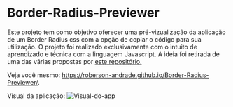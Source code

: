 # Border-Radius-Previewer
 
Este projeto tem como objetivo oferecer uma pré-vizualização da aplicação de um Border Radius css com a opção de copiar o código para sua utilização. O projeto foi realizado exclusivamente com o intuito de aprendizado e técnica com a linguagem Javascript. A ideia foi retirada de uma das várias propostas por  <a href="https://github.com/florinpop17/app-ideas">este repositório.</a>

Veja você mesmo: https://roberson-andrade.github.io/Border-Radius-Previewer/.

Visual da aplicação: 
![Visual-do-app](https://user-images.githubusercontent.com/78360479/111888818-adf15d00-89be-11eb-9718-a261336f47ad.PNG)
